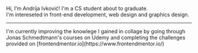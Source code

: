 Hi, I’m Andrija Ivković! I'm a CS student about to graduate. <br>
I'm intereseted in front-end development, web design and graphics design. <br>
<hr>
I'm currently improving the knowlege I gained in collage by going through <br> 
Jonas Schmedtmann's courses on Udemy and completing the challenges <br>
provided on [frontendmentor.io](https://www.frontendmentor.io/)

<!---
andrijaivkovic/andrijaivkovic is a ✨ special ✨ repository because its `README.md` (this file) appears on your GitHub profile.
You can click the Preview link to take a look at your changes.
--->
